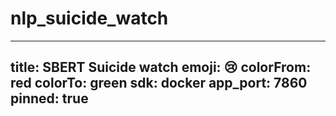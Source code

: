 # nlp_suicide_watch

---
title: SBERT Suicide watch
emoji: 😢
colorFrom: red
colorTo: green
sdk: docker
app_port: 7860
pinned: true
---
